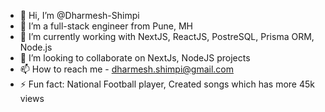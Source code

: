 - 👋 Hi, I’m @Dharmesh-Shimpi
- 👀 I’m a full-stack engineer from Pune, MH
- 🌱 I’m currently working with NextJS, ReactJS, PostreSQL, Prisma ORM, Node.js
- 💞️ I’m looking to collaborate on NextJs, NodeJS projects
- 📫 How to reach me - dharmesh.shimpi@gmail.com
- ⚡ Fun fact: National Football player, Created songs which has more 45k views

<!---
Dharmesh-Shimpi/Dharmesh-Shimpi is a ✨ special ✨ repository because its `README.md` (this file) appears on your GitHub profile.
You can click the Preview link to take a look at your changes.
--->
